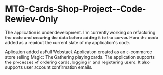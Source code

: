 # MTG-Cards-Shop-Project--Code-Rewiev-Only
The application is under development. I'm currently working on refactoring the code and securing the data before adding it to the server. Here the code added as a readout the current state of my application's code.

Aplication added asFull Webstack Application created as an e-commerce store selling Magic: The Gathering playing cards. The application supports the processes of ordering cards, logging in and registering users. It also supports user account confirmation emails.
